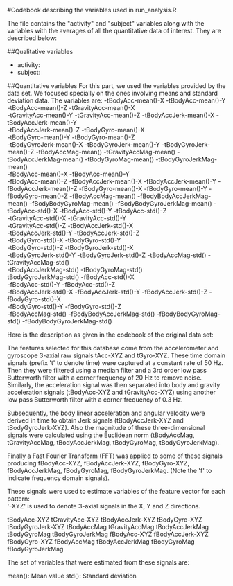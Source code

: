 #Codebook describing the variables used in run_analysis.R

The file contains the "activity" and "subject" variables along with the variables with the averages of all the quantitative data of interest.
They are described below:

##Qualitative variables
- activity: 
- subject:

##Quantitative variables
For this part, we used the variables provided by the data set. We focused specially on the ones involving means and standard deviation data.
The variables are:
-tBodyAcc-mean()-X
-tBodyAcc-mean()-Y          
-tBodyAcc-mean()-Z
-tGravityAcc-mean()-X       
-tGravityAcc-mean()-Y
-tGravityAcc-mean()-Z
-tBodyAccJerk-mean()-X
-tBodyAccJerk-mean()-Y      
-tBodyAccJerk-mean()-Z
-tBodyGyro-mean()-X       
-tBodyGyro-mean()-Y
-tBodyGyro-mean()-Z   
-tBodyGyroJerk-mean()-X
-tBodyGyroJerk-mean()-Y
-tBodyGyroJerk-mean()-Z
-tBodyAccMag-mean()
-tGravityAccMag-mean()
-tBodyAccJerkMag-mean()
-tBodyGyroMag-mean()
-tBodyGyroJerkMag-mean()    
-fBodyAcc-mean()-X
-fBodyAcc-mean()-Y          
-fBodyAcc-mean()-Z
-fBodyAccJerk-mean()-X
-fBodyAccJerk-mean()-Y
-fBodyAccJerk-mean()-Z
-fBodyGyro-mean()-X
-fBodyGyro-mean()-Y
-fBodyGyro-mean()-Z
-fBodyAccMag-mean()
-fBodyBodyAccJerkMag-mean()
-fBodyBodyGyroMag-mean()
-fBodyBodyGyroJerkMag-mean()
-tBodyAcc-std()-X
-tBodyAcc-std()-Y
-tBodyAcc-std()-Z           
-tGravityAcc-std()-X
-tGravityAcc-std()-Y     
-tGravityAcc-std()-Z
-tBodyAccJerk-std()-X    
-tBodyAccJerk-std()-Y
-tBodyAccJerk-std()-Z       
-tBodyGyro-std()-X
-tBodyGyro-std()-Y          
-tBodyGyro-std()-Z
-tBodyGyroJerk-std()-X      
-tBodyGyroJerk-std()-Y
-tBodyGyroJerk-std()-Z
-tBodyAccMag-std()
-tGravityAccMag-std()       
-tBodyAccJerkMag-std()
-tBodyGyroMag-std()       
tBodyGyroJerkMag-std()
-fBodyAcc-std()-X           
-fBodyAcc-std()-Y
-fBodyAcc-std()-Z           
-fBodyAccJerk-std()-X
-fBodyAccJerk-std()-Y
-fBodyAccJerk-std()-Z
-fBodyGyro-std()-X          
-fBodyGyro-std()-Y
-fBodyGyro-std()-Z          
-fBodyAccMag-std()
-fBodyBodyAccJerkMag-std()
-fBodyBodyGyroMag-std()
-fBodyBodyGyroJerkMag-std()

Here is the description as given in the codebook of the original data set:


The features selected for this database come from the accelerometer and gyroscope 3-axial raw signals tAcc-XYZ and tGyro-XYZ. These time domain signals (prefix 't' to denote time) were captured at a constant rate of 50 Hz. Then they were filtered using a median filter and a 3rd order low pass Butterworth filter with a corner frequency of 20 Hz to remove noise. Similarly, the acceleration signal was then separated into body and gravity acceleration signals (tBodyAcc-XYZ and tGravityAcc-XYZ) using another low pass Butterworth filter with a corner frequency of 0.3 Hz. 

Subsequently, the body linear acceleration and angular velocity were derived in time to obtain Jerk signals (tBodyAccJerk-XYZ and tBodyGyroJerk-XYZ). Also the magnitude of these three-dimensional signals were calculated using the Euclidean norm (tBodyAccMag, tGravityAccMag, tBodyAccJerkMag, tBodyGyroMag, tBodyGyroJerkMag). 

Finally a Fast Fourier Transform (FFT) was applied to some of these signals producing fBodyAcc-XYZ, fBodyAccJerk-XYZ, fBodyGyro-XYZ, fBodyAccJerkMag, fBodyGyroMag, fBodyGyroJerkMag. (Note the 'f' to indicate frequency domain signals). 

These signals were used to estimate variables of the feature vector for each pattern:  
'-XYZ' is used to denote 3-axial signals in the X, Y and Z directions.

tBodyAcc-XYZ
tGravityAcc-XYZ
tBodyAccJerk-XYZ
tBodyGyro-XYZ
tBodyGyroJerk-XYZ
tBodyAccMag
tGravityAccMag
tBodyAccJerkMag
tBodyGyroMag
tBodyGyroJerkMag
fBodyAcc-XYZ
fBodyAccJerk-XYZ
fBodyGyro-XYZ
fBodyAccMag
fBodyAccJerkMag
fBodyGyroMag
fBodyGyroJerkMag

The set of variables that were estimated from these signals are: 

mean(): Mean value
std(): Standard deviation
